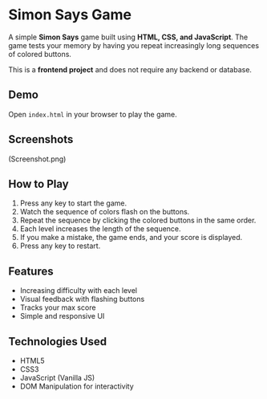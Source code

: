# Simon Says Game

A simple **Simon Says** game built using **HTML, CSS, and JavaScript**. The game tests your memory by having you repeat increasingly long sequences of colored buttons.  

This is a **frontend project** and does not require any backend or database.  

## Demo

Open `index.html` in your browser to play the game.

## Screenshots

(Screenshot.png)

## How to Play

1. Press any key to start the game.
2. Watch the sequence of colors flash on the buttons.
3. Repeat the sequence by clicking the colored buttons in the same order.
4. Each level increases the length of the sequence.
5. If you make a mistake, the game ends, and your score is displayed.
6. Press any key to restart.

## Features

- Increasing difficulty with each level
- Visual feedback with flashing buttons
- Tracks your max score
- Simple and responsive UI

## Technologies Used

- HTML5
- CSS3
- JavaScript (Vanilla JS)
- DOM Manipulation for interactivity
